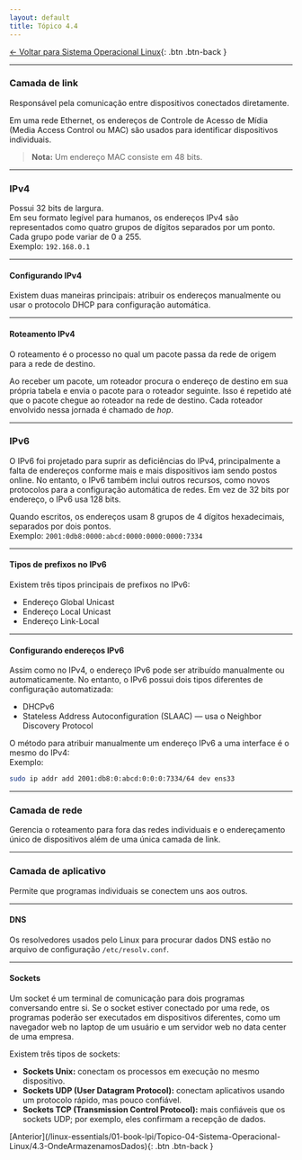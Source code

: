 ```yaml
---
layout: default 
title: Tópico 4.4
---
```


[← Voltar para Sistema Operacional Linux](/linux-essentials/01-book-lpi/Topico-04-Sistema-Operacional-Linux/){: .btn .btn-back }

---

### Camada de link

Responsável pela comunicação entre dispositivos conectados diretamente.

Em uma rede Ethernet, os endereços de Controle de Acesso de Mídia (Media Access Control ou MAC) são usados para identificar dispositivos individuais.

> **Nota:** Um endereço MAC consiste em 48 bits.

---

### IPv4

Possui 32 bits de largura.  
Em seu formato legível para humanos, os endereços IPv4 são representados como quatro grupos de dígitos separados por um ponto. Cada grupo pode variar de 0 a 255.  
Exemplo: `192.168.0.1`

---

#### Configurando IPv4

Existem duas maneiras principais: atribuir os endereços manualmente ou usar o protocolo DHCP para configuração automática.

---

#### Roteamento IPv4

O roteamento é o processo no qual um pacote passa da rede de origem para a rede de destino.

Ao receber um pacote, um roteador procura o endereço de destino em sua própria tabela e envia o pacote para o roteador seguinte. Isso é repetido até que o pacote chegue ao roteador na rede de destino. Cada roteador envolvido nessa jornada é chamado de *hop*.

---

### IPv6

O IPv6 foi projetado para suprir as deficiências do IPv4, principalmente a falta de endereços conforme mais e mais dispositivos iam sendo postos online. No entanto, o IPv6 também inclui outros recursos, como novos protocolos para a configuração automática de redes. Em vez de 32 bits por endereço, o IPv6 usa 128 bits.

Quando escritos, os endereços usam 8 grupos de 4 dígitos hexadecimais, separados por dois pontos.  
Exemplo: `2001:0db8:0000:abcd:0000:0000:0000:7334`

---

#### Tipos de prefixos no IPv6

Existem três tipos principais de prefixos no IPv6:

- Endereço Global Unicast
- Endereço Local Unicast
- Endereço Link-Local

---

#### Configurando endereços IPv6

Assim como no IPv4, o endereço IPv6 pode ser atribuído manualmente ou automaticamente. No entanto, o IPv6 possui dois tipos diferentes de configuração automatizada:

- DHCPv6
- Stateless Address Autoconfiguration (SLAAC) — usa o Neighbor Discovery Protocol

O método para atribuir manualmente um endereço IPv6 a uma interface é o mesmo do IPv4:  
Exemplo:  
```sh
sudo ip addr add 2001:db8:0:abcd:0:0:0:7334/64 dev ens33
```

---

### Camada de rede

Gerencia o roteamento para fora das redes individuais e o endereçamento único de dispositivos além de uma única camada de link.

---

### Camada de aplicativo

Permite que programas individuais se conectem uns aos outros.

---

#### DNS

Os resolvedores usados pelo Linux para procurar dados DNS estão no arquivo de configuração `/etc/resolv.conf`.

---

#### Sockets

Um socket é um terminal de comunicação para dois programas conversando entre si. Se o socket estiver conectado por uma rede, os programas poderão ser executados em dispositivos diferentes, como um navegador web no laptop de um usuário e um servidor web no data center de uma empresa.

Existem três tipos de sockets:

- **Sockets Unix:** conectam os processos em execução no mesmo dispositivo.
- **Sockets UDP (User Datagram Protocol):** conectam aplicativos usando um protocolo rápido, mas pouco confiável.
- **Sockets TCP (Transmission Control Protocol):** mais confiáveis que os sockets UDP; por exemplo, eles confirmam a recepção de dados.
<div class="nav-buttons">
[Anterior](/linux-essentials/01-book-lpi/Topico-04-Sistema-Operacional-Linux/4.3-OndeArmazenamosDados){: .btn .btn-back }
</div>